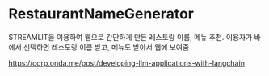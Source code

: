 # RestaurantNameGenerator
STREAMLIT을 이용하여 웹으로 간단하게 만든 레스토랑 이름, 메뉴 추천.
이용자가 바에서 선택하면 레스토랑 이름 받고, 메뉴도 받아서 웹에 보여줌


https://corp.onda.me/post/developing-llm-applications-with-langchain
